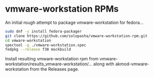# vmware-workstation RPMs

An initial rough attempt to package vmware-workstation for fedora...

```bash
sudo dnf -y install fedora-packager
git clone https://github.com/solopasha/vmware-workstation-rpm.git
cd vmware-workstation
spectool -g ./vmware-workstation.spec
fedpkg --release f38 mockbuild
```

Install resulting vmware-workstation rpm from vmware-workstation/results_vmware-workstation/... along with akmod-vmware-workstation from the Releases page.
